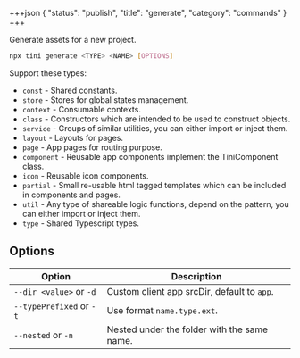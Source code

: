 +++json
{
  "status": "publish",
  "title": "generate",
  "category": "commands"
}
+++

Generate assets for a new project.

```bash
npx tini generate <TYPE> <NAME> [OPTIONS]
```

Support these types:

- `const` - Shared constants.
- `store` - Stores for global states management.
- `context` - Consumable contexts.
- `class` - Constructors which are intended to be used to construct objects.
- `service` - Groups of similar utilities, you can either import or inject them.
- `layout` - Layouts for pages.
- `page` - App pages for routing purpose.
- `component` - Reusable app components implement the TiniComponent class.
- `icon` - Reusable icon components.
- `partial` - Small re-usable html tagged templates which can be included in components and pages.
- `util` - Any type of shareable logic functions, depend on the pattern, you can either import or inject them.
- `type` - Shared Typescript types.

## Options

| Option | Description |
| --- | --- |
| `--dir <value>` or `-d` | Custom client app srcDir, default to `app`. |
| `--typePrefixed` or `-t` | Use format `name.type.ext`. |
| `--nested` or `-n` | Nested under the folder with the same name. |
